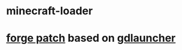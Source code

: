 # minecraft-loader

# [forge patch](./loader/forge/forgePatcher.js) based on [gdlauncher](https://github.com/gorilla-devs/GDLauncher)
 

